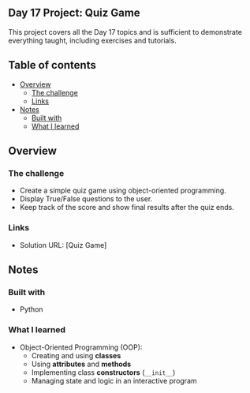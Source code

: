 ## Day 17 Project: Quiz Game

This project covers all the Day 17 topics and is sufficient to demonstrate everything taught, including exercises and tutorials.

## Table of contents

- [Overview](#overview)  
  - [The challenge](#the-challenge)  
  - [Links](#links)  
- [Notes](#notes)  
  - [Built with](#built-with)  
  - [What I learned](#what-i-learned)  

## Overview

### The challenge

- Create a simple quiz game using object-oriented programming.
- Display True/False questions to the user.
- Keep track of the score and show final results after the quiz ends.

### Links

- Solution URL: [Quiz Game]
## Notes

### Built with

- Python

### What I learned

- Object-Oriented Programming (OOP):
  - Creating and using **classes**
  - Using **attributes** and **methods**
  - Implementing class **constructors** (`__init__`)
  - Managing state and logic in an interactive program
